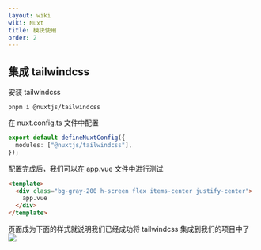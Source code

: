 ```yaml
---
layout: wiki
wiki: Nuxt
title: 模块使用
order: 2
---
```


## 集成 tailwindcss

安装 tailwindcss

```shell
pnpm i @nuxtjs/tailwindcss
```

在 nuxt.config.ts 文件中配置

```ts nuxt.config.ts
export default defineNuxtConfig({
  modules: ["@nuxtjs/tailwindcss"],
});
```

配置完成后，我们可以在 app.vue 文件中进行测试

```html app.vue
<template>
  <div class="bg-gray-200 h-screen flex items-center justify-center">
    app.vue
  </div>
</template>
```

页面成为下面的样式就说明我们已经成功将 tailwindcss 集成到我们的项目中了
![](/assets/wiki/Nuxt/Capture-2022-12-31-230703.png)
